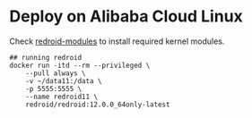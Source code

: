 # Deploy on Alibaba Cloud Linux

Check [redroid-modules](https://github.com/remote-android/redroid-modules) to install
required kernel modules.

```
## running redroid
docker run -itd --rm --privileged \
    --pull always \
    -v ~/data11:/data \
    -p 5555:5555 \
    --name redroid11 \
    redroid/redroid:12.0.0_64only-latest
```
